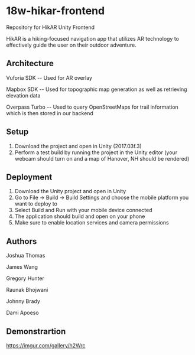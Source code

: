 # 18w-hikar-frontend
Repository for HikAR Unity Frontend

HikAR is a hiking-focused navigation app that utilizes AR technology to effectively guide the user on their outdoor adventure.

## Architecture

Vuforia SDK -- Used for AR overlay

Mapbox SDK -- Used for topographic map generation as well as retrieving elevation data

Overpass Turbo -- Used to query OpenStreetMaps for trail information which is then stored in our backend

## Setup

1. Download the project and open in Unity (2017.03f.3)
2. Perform a test build by running the project in the Unity editor (your webcam should turn on and a map of Hanover, NH should be rendered)


## Deployment

1. Download the Unity project and open in Unity
2. Go to File -> Build -> Build Settings and choose the mobile platform you want to deploy to
3. Select Build and Run with your mobile device connected
4. The application should build and open on your phone
5. Make sure to enable location services and camera permissions

## Authors

Joshua Thomas

James Wang

Gregory Hunter

Raunak Bhojwani

Johnny Brady

Dami Apoeso

## Demonstrartion
https://imgur.com/gallery/h2Wrc
